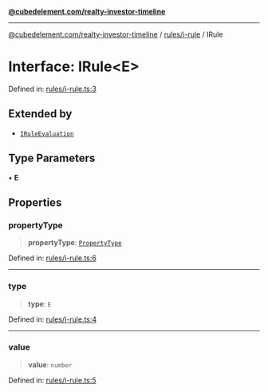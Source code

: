 [**@cubedelement.com/realty-investor-timeline**](../../../index.md)

---

[@cubedelement.com/realty-investor-timeline](../../../modules.md) / [rules/i-rule](../index.md) / IRule

# Interface: IRule\<E\>

Defined in: [rules/i-rule.ts:3](https://github.com/kvernon/realty-investor-timeline/blob/cec7f590aef4aded8ee94008f5b37aa0db4daadd/src/rules/i-rule.ts#L3)

## Extended by

- [`IRuleEvaluation`](../../rule-evaluation/interfaces/IRuleEvaluation.md)

## Type Parameters

• **E**

## Properties

### propertyType

> **propertyType**: [`PropertyType`](../../../properties/property-type/enumerations/PropertyType.md)

Defined in: [rules/i-rule.ts:6](https://github.com/kvernon/realty-investor-timeline/blob/cec7f590aef4aded8ee94008f5b37aa0db4daadd/src/rules/i-rule.ts#L6)

---

### type

> **type**: `E`

Defined in: [rules/i-rule.ts:4](https://github.com/kvernon/realty-investor-timeline/blob/cec7f590aef4aded8ee94008f5b37aa0db4daadd/src/rules/i-rule.ts#L4)

---

### value

> **value**: `number`

Defined in: [rules/i-rule.ts:5](https://github.com/kvernon/realty-investor-timeline/blob/cec7f590aef4aded8ee94008f5b37aa0db4daadd/src/rules/i-rule.ts#L5)

